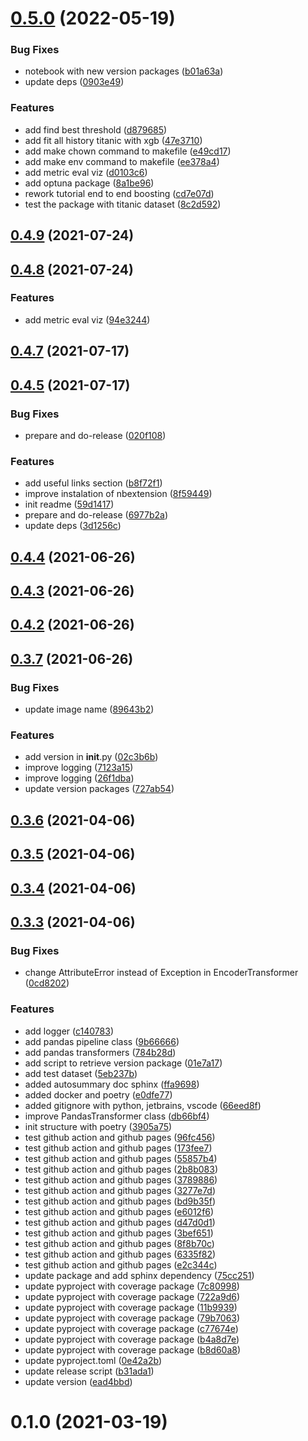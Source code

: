 
# [0.5.0](https://github.com/nguyenanht/john-toolbox/compare/v0.4.9...v0.5.0) (2022-05-19)


### Bug Fixes

* notebook with new version packages ([b01a63a](https://github.com/nguyenanht/john-toolbox/commit/b01a63a0584b4e1574c4030a1c96c3b023daeb92))
* update deps ([0903e49](https://github.com/nguyenanht/john-toolbox/commit/0903e49bded37a015af86b70e8ec8cc289194558))


### Features

* add find best threshold ([d879685](https://github.com/nguyenanht/john-toolbox/commit/d879685bb3a823e659659d0e24682bc8b843b3cc))
* add fit all history titanic with xgb ([47e3710](https://github.com/nguyenanht/john-toolbox/commit/47e37100ec128911154da3035e1158c76795ab43))
* add make chown command to makefile ([e49cd17](https://github.com/nguyenanht/john-toolbox/commit/e49cd17e9f69b5d3774219bf1be0f0c49704b93e))
* add make env command to makefile ([ee378a4](https://github.com/nguyenanht/john-toolbox/commit/ee378a4097453d2dbeea951b772cf58c18068972))
* add metric eval viz ([d0103c6](https://github.com/nguyenanht/john-toolbox/commit/d0103c647723f24a7707da292ae4449230044a9f))
* add optuna package ([8a1be96](https://github.com/nguyenanht/john-toolbox/commit/8a1be964bd07d00a4af617e65f24aa44ed9a0e18))
* rework tutorial end to end boosting ([cd7e07d](https://github.com/nguyenanht/john-toolbox/commit/cd7e07dc69d04235701005f5150a055535fa6632))
* test the package with titanic dataset ([8c2d592](https://github.com/nguyenanht/john-toolbox/commit/8c2d59254282ba3328c95e2e1ffc363baae1f50d))



## [0.4.9](https://github.com/nguyenanht/john-toolbox/compare/v0.4.8...v0.4.9) (2021-07-24)



## [0.4.8](https://github.com/nguyenanht/john-toolbox/compare/v0.4.7...v0.4.8) (2021-07-24)


### Features

* add metric eval viz ([94e3244](https://github.com/nguyenanht/john-toolbox/commit/94e32442e985dc4963fbd51549b3be41def031dd))



## [0.4.7](https://github.com/nguyenanht/john-toolbox/compare/v0.4.5...v0.4.7) (2021-07-17)



## [0.4.5](https://github.com/nguyenanht/john-toolbox/compare/v0.4.4...v0.4.5) (2021-07-17)


### Bug Fixes

* prepare and do-release ([020f108](https://github.com/nguyenanht/john-toolbox/commit/020f1081c3ba2a64d670c5897361748649c1f7e5))


### Features

* add useful links section ([b8f72f1](https://github.com/nguyenanht/john-toolbox/commit/b8f72f18ffc90c2d515c18b0cb182046024aba3f))
* improve instalation of nbextension ([8f59449](https://github.com/nguyenanht/john-toolbox/commit/8f59449d05643a370e7bfd12a914f044f616c62c))
* init readme ([59d1417](https://github.com/nguyenanht/john-toolbox/commit/59d14174f2d178bdfc8204344bc2e7b4d38094a8))
* prepare and do-release ([6977b2a](https://github.com/nguyenanht/john-toolbox/commit/6977b2a41c3808c794fce393d2bd174c83990eae))
* update deps ([3d1256c](https://github.com/nguyenanht/john-toolbox/commit/3d1256c488e652c5a389c225bcae784c66597c83))



## [0.4.4](https://github.com/nguyenanht/john-toolbox/compare/v0.4.3...v0.4.4) (2021-06-26)



## [0.4.3](https://github.com/nguyenanht/john-toolbox/compare/v0.4.2...v0.4.3) (2021-06-26)



## [0.4.2](https://github.com/nguyenanht/john-toolbox/compare/0.3.7...v0.4.2) (2021-06-26)



## [0.3.7](https://github.com/nguyenanht/john-toolbox/compare/v0.3.6...v0.3.7) (2021-06-26)


### Bug Fixes

* update image name ([89643b2](https://github.com/nguyenanht/john-toolbox/commit/89643b2cb9d18652c18762d3d3251888199d80bc))


### Features

* add version in __init__.py ([02c3b6b](https://github.com/nguyenanht/john-toolbox/commit/02c3b6b1fae1d121e52b36d90b2c0d8b8b338518))
* improve logging ([7123a15](https://github.com/nguyenanht/john-toolbox/commit/7123a154fceac04aff8536aeebe872f339c2718b))
* improve logging ([26f1dba](https://github.com/nguyenanht/john-toolbox/commit/26f1dba7db9ab93d3ed8381701dfdcf936a4db2d))
* update version packages ([727ab54](https://github.com/nguyenanht/john-toolbox/commit/727ab542cc456053aeec4145b13aa65e28fd74a5))



## [0.3.6](https://github.com/nguyenanht/john-toolbox/compare/v0.3.5...v0.3.6) (2021-04-06)



## [0.3.5](https://github.com/nguyenanht/john-toolbox/compare/v0.3.4...v0.3.5) (2021-04-06)



## [0.3.4](https://github.com/nguyenanht/john-toolbox/compare/v0.3.3...v0.3.4) (2021-04-06)



## [0.3.3](https://github.com/nguyenanht/john-toolbox/compare/v0.1.0...v0.3.3) (2021-04-06)


### Bug Fixes

* change AttributeError instead of Exception in EncoderTransformer ([0cd8202](https://github.com/nguyenanht/john-toolbox/commit/0cd8202e91e15fa860159797ea010ec820aa7bf4))


### Features

* add logger ([c140783](https://github.com/nguyenanht/john-toolbox/commit/c14078312ef1ca0afaec3a2cb7371150a4c23804))
* add pandas pipeline class ([9b66666](https://github.com/nguyenanht/john-toolbox/commit/9b66666a1ed9952a23d53a23d844e46876424905))
* add pandas transformers ([784b28d](https://github.com/nguyenanht/john-toolbox/commit/784b28d581310d300ce3741e637c562ecc29cddf))
* add script to retrieve version package ([01e7a17](https://github.com/nguyenanht/john-toolbox/commit/01e7a17453d0e41e01eb99ce6fff12ac218c57fd))
* add test dataset ([5eb237b](https://github.com/nguyenanht/john-toolbox/commit/5eb237bb86aabaf7b0c71eba5748cde7e9450eb5))
* added autosummary doc sphinx ([ffa9698](https://github.com/nguyenanht/john-toolbox/commit/ffa9698153b8529397f4e8c041b39fd6af7a625f))
* added docker and poetry ([e0dfe77](https://github.com/nguyenanht/john-toolbox/commit/e0dfe7782d22e97b134261d8a6079b557fd4155c))
* added gitignore with python, jetbrains, vscode ([66eed8f](https://github.com/nguyenanht/john-toolbox/commit/66eed8f16a15830ac2f439c36167354590ae9e2b))
* improve PandasTransformer class ([db66bf4](https://github.com/nguyenanht/john-toolbox/commit/db66bf4c9814197287f37a3890f5e5426e0de102))
* init structure with poetry ([3905a75](https://github.com/nguyenanht/john-toolbox/commit/3905a75897b1ab5ebb89c2a1d03b6370c7b96e84))
* test github action and github pages ([96fc456](https://github.com/nguyenanht/john-toolbox/commit/96fc45697a26829583e32df7ff788b3d3fa545fe))
* test github action and github pages ([173fee7](https://github.com/nguyenanht/john-toolbox/commit/173fee7a893c046472631f26cd756cd304b71f60))
* test github action and github pages ([55857b4](https://github.com/nguyenanht/john-toolbox/commit/55857b4349c1ed9fec2d1c2e5821be2d176119bb))
* test github action and github pages ([2b8b083](https://github.com/nguyenanht/john-toolbox/commit/2b8b083bd81f8a3848b7bedc84c551fe752fe05d))
* test github action and github pages ([3789886](https://github.com/nguyenanht/john-toolbox/commit/37898868c669e8c2964e683347cc38af7a16a24d))
* test github action and github pages ([3277e7d](https://github.com/nguyenanht/john-toolbox/commit/3277e7dd91cad453d0612363bb1aaa5a64643000))
* test github action and github pages ([bd9b35f](https://github.com/nguyenanht/john-toolbox/commit/bd9b35f3b37128b9ceb07bafe47e28b06db9ebca))
* test github action and github pages ([e6012f6](https://github.com/nguyenanht/john-toolbox/commit/e6012f6ef9a2a45916d0919117e548557cbf4c1e))
* test github action and github pages ([d47d0d1](https://github.com/nguyenanht/john-toolbox/commit/d47d0d1f1418893d251e3815476468916860b941))
* test github action and github pages ([3bef651](https://github.com/nguyenanht/john-toolbox/commit/3bef6511ee3b68392d2b2c8f42a1175a6ab47836))
* test github action and github pages ([8f8b70c](https://github.com/nguyenanht/john-toolbox/commit/8f8b70c5f8fbd493f847c576e58ba29a61d24cc9))
* test github action and github pages ([6335f82](https://github.com/nguyenanht/john-toolbox/commit/6335f823ea08fcaa955d26064c42cd80ae4bda29))
* test github action and github pages ([e2c344c](https://github.com/nguyenanht/john-toolbox/commit/e2c344c3b288f3fb36f97d4efdd4f5b7eca7056d))
* update package and add sphinx dependency ([75cc251](https://github.com/nguyenanht/john-toolbox/commit/75cc2510d5ef9be7d94204242cab11052a0ee9b7))
* update pyproject with coverage package ([7c80998](https://github.com/nguyenanht/john-toolbox/commit/7c809989eaa66bf67079bc4b1b3183da3418c4ea))
* update pyproject with coverage package ([722a9d6](https://github.com/nguyenanht/john-toolbox/commit/722a9d609a7cfccc3c6dc2869593cd80d92ba57e))
* update pyproject with coverage package ([11b9939](https://github.com/nguyenanht/john-toolbox/commit/11b9939fa961fd23d3243b1eedd39b192ecff7c8))
* update pyproject with coverage package ([79b7063](https://github.com/nguyenanht/john-toolbox/commit/79b70630d827fd0caeff805eacea8029ddee2fa5))
* update pyproject with coverage package ([c77674e](https://github.com/nguyenanht/john-toolbox/commit/c77674e9ebf377e0f45f62c761f49e75237f6f4d))
* update pyproject with coverage package ([b4a8d7e](https://github.com/nguyenanht/john-toolbox/commit/b4a8d7ec14c6ae2be8f0d964636525fef6e626df))
* update pyproject with coverage package ([b8d60a8](https://github.com/nguyenanht/john-toolbox/commit/b8d60a88821b584ff28cc5a38d1eeb3798f9a0ca))
* update pyproject.toml ([0e42a2b](https://github.com/nguyenanht/john-toolbox/commit/0e42a2b34093c921e5970d3fe930a11af15e83fd))
* update release script ([b31ada1](https://github.com/nguyenanht/john-toolbox/commit/b31ada11860881bd2a6dd798db8d4dec2a1e8985))
* update version ([ead4bbd](https://github.com/nguyenanht/john-toolbox/commit/ead4bbdfac5584099d25801a19f9f0a8096edaa3))



# 0.1.0 (2021-03-19)
